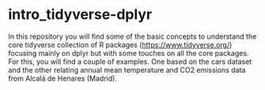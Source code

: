 # intro_tidyverse-dplyr
In this repository you will find some of the basic concepts to understand the core tidyverse collection of R packages (https://www.tidyverse.org/) focusing mainly on dplyr but with some touches on all the core packages. For this, you will find a couple of examples. One based on the cars dataset and the other relating annual mean temperature and CO2 emissions data from Alcalá de Henares (Madrid).